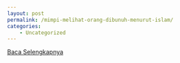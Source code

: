 ```yaml
---
layout: post
permalink: /mimpi-melihat-orang-dibunuh-menurut-islam/
categories:
    - Uncategorized
---
```


[Baca Selengkapnya](/06)